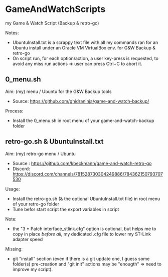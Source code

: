 # GameAndWatchScripts
my Game &amp; Watch Script (Backup &amp; retro-go)

Notes:
- UbuntuInstall.txt is a scrappy text file with all my commands ran for an Ubuntu install under an Oracle VM VirtualBox env. for G&W Backup & retro-go
- On script run, for each option/action, a user key-press is requested, to avoid any miss run actions => user can press Ctrl+C to abort it.


## 0_menu.sh
Aim: (my) menu / Ubuntu for the G&W Backup tools
- Source: https://github.com/ghidraninja/game-and-watch-backup/

Process:
- Install the 0_menu.sh in root menu of your game-and-watch-backup folder



## retro-go.sh & UbuntuInstall.txt
Aim: (my) retro-go menu / Ubuntu

- Source : https://github.com/kbeckmann/game-and-watch-retro-go
- Discord: https://discord.com/channels/781528730304249886/784362150793707530

Usage:
- Install the retro-go.sh (& the optional UbuntuInstall.txt file) in root menu of your retro-go folder
- Tune befor start script the export variables in script

Note:
- the "3 * Patch interface_stlink.cfg" option is optional, but helps me to copy in place _before all_, my dedicated .cfg file to lower my ST-Link adapter speed

Missing:
- git "install" section (even if there is a git update one, I guess some folder(s) pre-creation and "git init" actions may be "enougth" => need to improve my script).
